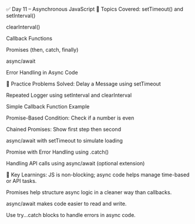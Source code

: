 ✅ Day 11 – Asynchronous JavaScript
🔸 Topics Covered:
setTimeout() and setInterval()

clearInterval()

Callback Functions

Promises (then, catch, finally)

async/await

Error Handling in Async Code

🔹 Practice Problems Solved:
Delay a Message using setTimeout

Repeated Logger using setInterval and clearInterval

Simple Callback Function Example

Promise-Based Condition: Check if a number is even

Chained Promises: Show first step then second

async/await with setTimeout to simulate loading

Promise with Error Handling using .catch()

Handling API calls using async/await (optional extension)

🧠 Key Learnings:
JS is non-blocking; async code helps manage time-based or API tasks.

Promises help structure async logic in a cleaner way than callbacks.

async/await makes code easier to read and write.

Use try...catch blocks to handle errors in async code.

